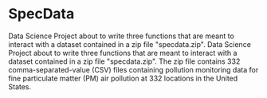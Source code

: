 # SpecData
Data Science Project about to write three functions that are meant to interact with a dataset contained in a zip file "specdata.zip". 
Data Science Project about to write three functions that are meant to interact with a dataset contained in a zip file "specdata.zip".  The zip file contains 332 comma-separated-value (CSV) files containing pollution monitoring data for fine particulate matter (PM) air pollution at 332 locations in the United States.
